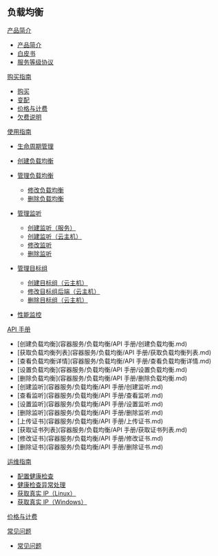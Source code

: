 ## 负载均衡

[产品简介]()
   
  * [产品简介](容器服务/负载均衡/产品简介/负载均衡产品简介.md)
  * [白皮书](容器服务/负载均衡/产品简介/负载均衡白皮书.md) 
  * [服务等级协议](容器服务/负载均衡/产品简介/负载均衡服务等级协议（SLA）.md)  

[购买指南]()

  * [购买](容器服务/负载均衡/购买指南/购买负载均衡.md)
  * [变配](容器服务/负载均衡/购买指南/负载均衡变更配置.md)
  * [价格与计费](容器服务/负载均衡/购买指南/负载均衡价格与计费.md)
  * [欠费说明](容器服务/负载均衡/购买指南/负载均衡欠费说明.md)

[使用指南]()

  * [生命周期管理](容器服务/负载均衡/使用指南/负载均衡生命周期管理.md)
  * [创建负载均衡](容器服务/负载均衡/使用指南/创建负载均衡.md)
  * [管理负载均衡]()

    * [修改负载均衡](容器服务/负载均衡/使用指南/管理负载均衡/修改负载均衡.md)
    * [删除负载均衡](容器服务/负载均衡/使用指南/管理负载均衡/删除负载均衡.md)
  * [管理监听]()

    * [创建监听（服务）](容器服务/负载均衡/使用指南/管理监听/创建监听-服务.md)
    * [创建监听（云主机）](容器服务/负载均衡/使用指南/管理监听/创建监听-云主机.md)
    * [修改监听](容器服务/负载均衡/使用指南/管理监听/修改监听.md)
    * [删除监听](容器服务/负载均衡/使用指南/管理监听/删除监听.md)
  * [管理目标组]()

    * [创建目标组（云主机）](容器服务/负载均衡/使用指南/管理目标组/创建目标组-云主机.md)
    * [修改目标组后端（云主机）](容器服务/负载均衡/使用指南/管理目标组/修改目标组后端-云主机.md)
    * [删除目标组（云主机）](容器服务/负载均衡/使用指南/管理目标组/删除目标组-云主机.md)
  * [性能监控](容器服务/负载均衡/使用指南/负载均衡性能监控.md)
  
[API 手册]()

* [创建负载均衡](容器服务/负载均衡/API 手册/创建负载均衡.md)
* [获取负载均衡列表](容器服务/负载均衡/API 手册/获取负载均衡列表.md)
* [查看负载均衡详情](容器服务/负载均衡/API 手册/查看负载均衡详情.md)
* [设置负载均衡](容器服务/负载均衡/API 手册/设置负载均衡.md)
* [删除负载均衡](容器服务/负载均衡/API 手册/删除负载均衡.md)
* [创建监听](容器服务/负载均衡/API 手册/创建监听.md)
* [查看监听](容器服务/负载均衡/API 手册/查看监听.md)
* [设置监听](容器服务/负载均衡/API 手册/设置监听.md)
* [删除监听](容器服务/负载均衡/API 手册/删除监听.md)
* [上传证书](容器服务/负载均衡/API 手册/上传证书.md)
* [获取证书列表](容器服务/负载均衡/API 手册/获取证书列表.md)
* [修改证书](容器服务/负载均衡/API 手册/修改证书.md)
* [删除证书](容器服务/负载均衡/API 手册/删除证书.md)


[运维指南]()

  * [配置健康检查](容器服务/负载均衡/运维指南/配置负载均衡健康检查.md)
  * [健康检查异常处理](容器服务/负载均衡/运维指南/负载均衡健康检查异常处理.md)
  * [获取真实 IP（Linux）](容器服务/负载均衡/运维指南/获取真实IP-Linux.md)
  * [获取真实 IP（Windows）](容器服务/负载均衡/运维指南/获取真实IP-Windows.md)

[价格与计费](容器服务/负载均衡/负载均衡价格与计费.md)

[常见问题]()
  * [常见问题](容器服务/负载均衡/常见问题/负载均衡常见问题.md)